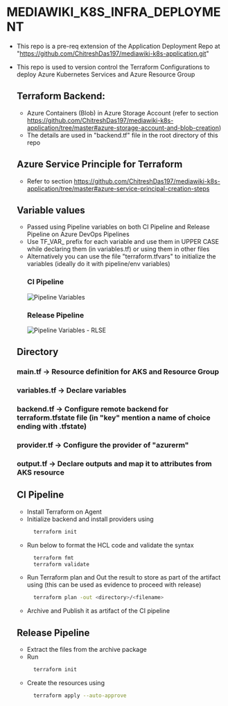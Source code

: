
# MEDIAWIKI_K8S_INFRA_DEPLOYMENT

- This repo is a pre-req extension of the Application Deployment Repo at "https://github.com/ChitreshDas197/mediawiki-k8s-application.git"
- This repo is used to version control the Terraform Configurations to deploy Azure Kubernetes Services and Azure Resource Group
  ## Terraform Backend:
  - Azure Containers (Blob) in Azure Storage Account (refer to section https://github.com/ChitreshDas197/mediawiki-k8s-application/tree/master#azure-storage-account-and-blob-creation)
  - The details are used in "backend.tf" file in the root directory of this repo
  ## Azure Service Principle for Terraform
  - Refer to section https://github.com/ChitreshDas197/mediawiki-k8s-application/tree/master#azure-service-principal-creation-steps
  ## Variable values
  - Passed using Pipeline variables on both CI Pipeline and Release Pipeline on Azure DevOps Pipelines
  - Use TF_VAR_ prefix for each variable and use them in UPPER CASE while declaring them (in variables.tf) or using them in other files
  - Alternatively you can use the file "terraform.tfvars" to initialize the variables (ideally do it with pipeline/env variables)
    ### CI Pipeline
    ![Pipeline Variables](https://github.com/ChitreshDas197/mediawiki-k8s-application/assets/65863286/01a008f1-8d59-4ff2-b34a-31a1280dba46)
    ### Release Pipeline
    ![Pipeline Variables - RLSE](https://github.com/ChitreshDas197/mediawiki-k8s-application/assets/65863286/e6a2994e-7696-4f99-bfe1-f2729a953ad2)

  ## Directory
    ### main.tf -> Resource definition for AKS and Resource Group
    ### variables.tf -> Declare variables
    ### backend.tf -> Configure remote backend for terraform.tfstate file (in "key" mention a name of choice ending with .tfstate)
    ### provider.tf -> Configure the provider of "azurerm"
    ### output.tf -> Declare outputs and map it to attributes from AKS resource

  ## CI Pipeline
    - Install Terraform on Agent
    - Initialize backend and install providers using
        ```bash
          terraform init
        ```
    - Run below to format the HCL code and validate the syntax
        ```bash
          terraform fmt
          terraform validate
        ```
    - Run Terraform plan and Out the result to store as part of the artifact using (this can be used as evidence to proceed with release)
        ```bash
          terraform plan -out <directory>/<filename>
        ```
    - Archive and Publish it as artifact of the CI pipeline
  ## Release Pipeline
    - Extract the files from the archive package
    - Run
        ```bash
          terraform init
        ```
    - Create the resources using
        ```bash
          terraform apply --auto-approve
        ```
  

